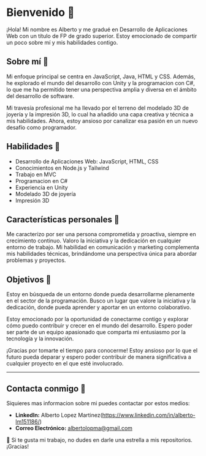 # Bienvenido 👋

¡Hola! Mi nombre es Alberto y me gradué en Desarrollo de Aplicaciones Web con un título de FP de grado superior. Estoy emocionado de compartir un poco sobre mí y mis habilidades contigo.

## Sobre mí 🏦
Mi enfoque principal se centra en JavaScript, Java, HTML y CSS. Además, he explorado el mundo del desarrollo con Unity y la programacion con C#, lo que me ha permitido tener una perspectiva amplia y diversa en el ámbito del desarrollo de software.

Mi travesía profesional me ha llevado por el terreno del modelado 3D de joyería y la impresión 3D, lo cual ha añadido una capa creativa y técnica a mis habilidades. Ahora, estoy ansioso por canalizar esa pasión en un nuevo desafío como programador.

## Habilidades 🌱
- Desarrollo de Aplicaciones Web: JavaScript, HTML, CSS
- Conocimientos en Node.js y Tailwind
- Trabajo en MVC
- Programacion en C#
- Experiencia en Unity
- Modelado 3D de joyería
- Impresión 3D

## Características personales 🙋
Me caracterizo por ser una persona comprometida y proactiva, siempre en crecimiento continuo. Valoro la iniciativa y la dedicación en cualquier entorno de trabajo. Mi habilidad en comunicación y marketing complementa mis habilidades técnicas, brindándome una perspectiva única para abordar problemas y proyectos.

## Objetivos 🚀
Estoy en búsqueda de un entorno donde pueda desarrollarme plenamente en el sector de la programación. Busco un lugar que valore la iniciativa y la dedicación, donde pueda aprender y aportar en un entorno colaborativo.

Estoy emocionado por la oportunidad de conectarme contigo y explorar cómo puedo contribuir y crecer en el mundo del desarrollo. Espero poder ser parte de un equipo apasionado que comparta mi entusiasmo por la tecnología y la innovación.

¡Gracias por tomarte el tiempo para conocerme! Estoy ansioso por lo que el futuro pueda deparar y espero poder contribuir de manera significativa a cualquier proyecto en el que esté involucrado.

---

## Contacta conmigo 💫
Siquieres mas informacion sobre mi puedes contactar por estos medios:

- **LinkedIn:** Alberto Lopez Martinez(https://www.linkedin.com/in/alberto-lm151186/)
- **Correo Electrónico:** albertolopma@gmail.com

🚀 Si te gusta mi trabajo, no dudes en darle una estrella a mis repositorios. ¡Gracias!